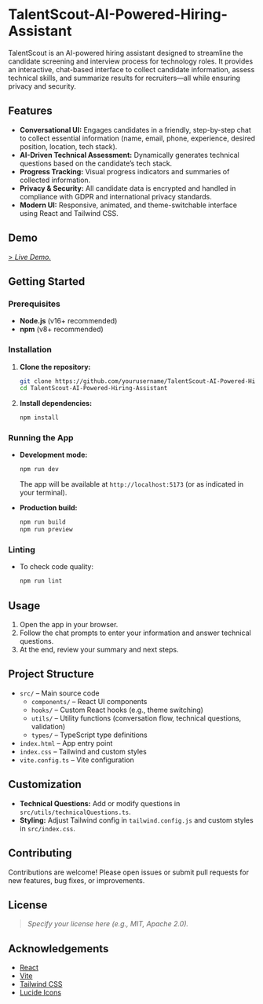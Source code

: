 # TalentScout-AI-Powered-Hiring-Assistant

TalentScout is an AI-powered hiring assistant designed to streamline the candidate screening and interview process for technology roles. It provides an interactive, chat-based interface to collect candidate information, assess technical skills, and summarize results for recruiters—all while ensuring privacy and security.

## Features

- **Conversational UI:** Engages candidates in a friendly, step-by-step chat to collect essential information (name, email, phone, experience, desired position, location, tech stack).
- **AI-Driven Technical Assessment:** Dynamically generates technical questions based on the candidate’s tech stack.
- **Progress Tracking:** Visual progress indicators and summaries of collected information.
- **Privacy & Security:** All candidate data is encrypted and handled in compliance with GDPR and international privacy standards.
- **Modern UI:** Responsive, animated, and theme-switchable interface using React and Tailwind CSS.

## Demo

[> _Live Demo._
](https://talent-scout-ai-powered-hiring-assi.vercel.app/)
## Getting Started

### Prerequisites

- **Node.js** (v16+ recommended)
- **npm** (v8+ recommended)

### Installation

1. **Clone the repository:**
   ```bash
   git clone https://github.com/yourusername/TalentScout-AI-Powered-Hiring-Assistant.git
   cd TalentScout-AI-Powered-Hiring-Assistant
   ```

2. **Install dependencies:**
   ```bash
   npm install
   ```

### Running the App

- **Development mode:**
  ```bash
  npm run dev
  ```
  The app will be available at `http://localhost:5173` (or as indicated in your terminal).

- **Production build:**
  ```bash
  npm run build
  npm run preview
  ```

### Linting

- To check code quality:
  ```bash
  npm run lint
  ```

## Usage

1. Open the app in your browser.
2. Follow the chat prompts to enter your information and answer technical questions.
3. At the end, review your summary and next steps.

## Project Structure

- `src/` – Main source code
  - `components/` – React UI components
  - `hooks/` – Custom React hooks (e.g., theme switching)
  - `utils/` – Utility functions (conversation flow, technical questions, validation)
  - `types/` – TypeScript type definitions
- `index.html` – App entry point
- `index.css` – Tailwind and custom styles
- `vite.config.ts` – Vite configuration

## Customization

- **Technical Questions:** Add or modify questions in `src/utils/technicalQuestions.ts`.
- **Styling:** Adjust Tailwind config in `tailwind.config.js` and custom styles in `src/index.css`.

## Contributing

Contributions are welcome! Please open issues or submit pull requests for new features, bug fixes, or improvements.

## License

> _Specify your license here (e.g., MIT, Apache 2.0)._

## Acknowledgements

- [React](https://react.dev/)
- [Vite](https://vitejs.dev/)
- [Tailwind CSS](https://tailwindcss.com/)
- [Lucide Icons](https://lucide.dev/)
